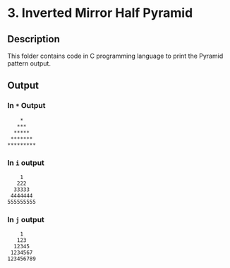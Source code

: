 # 3. Inverted Mirror Half Pyramid

## Description

This folder contains code in C programming language to print the Pyramid pattern output.

## Output

### In `*` Output

```
    *
   ***
  *****
 *******
*********
```

### In `i` output

```
    1
   222
  33333
 4444444
555555555
```

### In `j` output

```
    1
   123
  12345
 1234567
123456789
```
